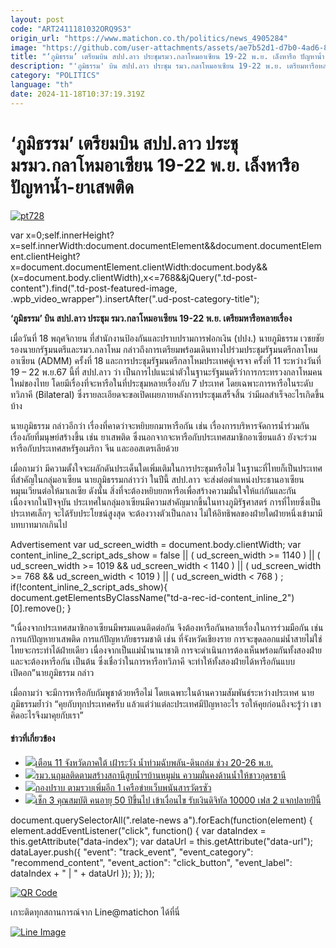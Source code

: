 ```yaml
---
layout: post
code: "ART2411181032ORQ9S3"
origin_url: "https://www.matichon.co.th/politics/news_4905284"
image: "https://github.com/user-attachments/assets/ae7b52d1-d7b0-4ad6-8b4b-1f1f67882af4"
title: "‘ภูมิธรรม’ เตรียมบิน สปป.ลาว ประชุมรมว.กลาโหมอาเซียน 19-22 พ.ย. เล็งหารือ ปัญหาน้ำ-ยาเสพติด"
description: "'ภูมิธรรม' บิน สปป.ลาว ประชุม รมว.กลาโหมอาเซียน 19-22 พ.ย. เตรียมหารือหลายเรื่อง "
category: "POLITICS"
language: "th"
date: 2024-11-18T10:37:19.319Z
---
```


# ‘ภูมิธรรม’ เตรียมบิน สปป.ลาว ประชุมรมว.กลาโหมอาเซียน 19-22 พ.ย. เล็งหารือ ปัญหาน้ำ-ยาเสพติด

[![](https://www.matichon.co.th/wp-content/uploads/2024/11/pt728-4.jpg "pt728")](https://www.matichon.co.th/wp-content/uploads/2024/11/pt728-4.jpg)

var x=0;self.innerHeight?x=self.innerWidth:document.documentElement&&document.documentElement.clientHeight?x=document.documentElement.clientWidth:document.body&&(x=document.body.clientWidth),x<=768&&jQuery(".td-post-content").find(".td-post-featured-image, .wpb\_video\_wrapper").insertAfter(".ud-post-category-title");

**‘ภูมิธรรม’ บิน สปป.ลาว ประชุม รมว.กลาโหมอาเซียน 19-22 พ.ย. เตรียมหารือหลายเรื่อง** 

เมื่อวันที่ 18 พฤศจิกายน ที่สำนักงานป้องกันและปราบปรามการฟอกเงิน (ปปง.) นายภูมิธรรม เวชยชัย รองนายกรัฐมนตรีและรมว.กลาโหม กล่าวถึงการเตรียมพร้อมเดินทางไปร่วมประชุมรัฐมนตรีกลาโหมอาเซียน (ADMM) ครั้งที่ 18 และการประชุมรัฐมนตรีกลาโหมประเทศคู่เจรจา ครั้งที่ 11 ระหว่างวันที่ 19 – 22 พ.ย.67 นี้ที่ สปป.ลาว ว่า เป็นการไปแนะนำตัวในฐานะรัฐมนตรีว่าการกระทรวงกลาโหมคนใหม่ของไทย โดยมีเรื่องที่จะหารือในที่ประชุมหลายเรื่องกับ 7 ประเทศ โดยเฉพาะการหารือในระดับทวิภาคี (Bilateral) ซึ่งรายละเอียดจะขอเปิดเผยภายหลังการประชุมเสร็จสิ้น ว่ามีผลสำเร็จอะไรเกิดขึ้นบ้าง

นายภูมิธรรม กล่าวอีกว่า เรื่องที่คาดว่าจะหยิบยกมาหารือกัน เช่น เรื่องการบริหารจัดการน้ำร่วมกัน เรื่องภัยที่มนุษย์สร้างขึ้น เช่น ยาเสพติด ซึ่งนอกจากจะหารือกับประเทศสมาชิกอาเซียนแล้ว ยังจะร่วมหารือกับประเทศสหรัฐอเมริกา จีน และออสเตรเลียด้วย

เมื่อถามว่า มีความตั้งใจจะผลักดันประเด็นใดเพิ่มเติมในการประชุมหรือไม่ ในฐานะที่ไทยก็เป็นประเทศที่สำคัญในกลุ่มอาเซียน นายภูมิธรรมกล่าวว่า ในปีนี้ สปป.ลาว จะส่งต่อตำแหน่งประธานอาเซียนหมุนเวียนต่อให้มาเลเซีย ดังนั้น สิ่งที่จะต้องหยิบยกหารือเพื่อสร้างความมั่นใจให้แก่กันและกัน เนื่องจากในปัจจุบัน ประเทศในกลุ่มอาเซียนมีความสำคัญมากขึ้นในทางภูมิรัฐศาสตร์ การที่ไทยซึ่งเป็นประเทศเล็กๆ จะได้รับประโยชน์สูงสุด จะต้องวางตัวเป็นกลาง ไม่ให้อิทธิพลของฝ่ายใดฝ่ายหนึ่งเข้ามามีบทบาทมากเกินไป

Advertisement var ud\_screen\_width = document.body.clientWidth; var content\_inline\_2\_script\_ads\_show = false || ( ud\_screen\_width >= 1140 ) || ( ud\_screen\_width >= 1019 && ud\_screen\_width < 1140 ) || ( ud\_screen\_width >= 768 && ud\_screen\_width < 1019 ) || ( ud\_screen\_width < 768 ) ; if(!content\_inline\_2\_script\_ads\_show){ document.getElementsByClassName("td-a-rec-id-content\_inline\_2")\[0\].remove(); }

“เนื่องจากประเทศสมาชิกอาเซียนมีพรมแดนติดต่อกัน จึงต้องหารือกันหลายเรื่องในการร่วมมือกัน เช่น การแก้ปัญหายาเสพติด การแก้ปัญหาภัยธรรมชาติ เช่น ที่จังหวัดเชียงราย การจะขุดลอกแม่น้ำสายไม่ใช่ไทยจะกระทำได้ฝ่ายเดียว เนื่องจากเป็นแม่น้ำนานาชาติ การจะดำเนินการต้องเห็นพร้อมกันทั้งสองฝ่าย และจะต้องหารือกัน เป็นต้น ซึ่งเชื่อว่าในการหารือทวิภาคี จะทำให้ทั้งสองฝ่ายได้หารือกันแบบเปิดอก”นายภูมิธรรม กล่าว

เมื่อถามว่า จะมีการหารือกับกัมพูชาด้วยหรือไม่ โดยเฉพาะในด้านความสัมพันธ์ระหว่างประเทศ นายภูมิธรรมย้ำว่า “คุยกับทุกประเทศครับ แล้วแต่ว่าแต่ละประเทศมีปัญหาอะไร รอให้คุยก่อนถึงจะรู้ว่า เขาคิดอะไรจึงมาคุยกับเรา”

#### ข่าวที่เกี่ยวข้อง

*   [![](https://www.matichon.co.th/wp-content/uploads/2024/11/888-5.jpg)เตือน 11 จังหวัดภาคใต้ เฝ้าระวัง น้ำท่วมฉับพลัน-ดินถล่ม ช่วง 20-26 พ.ย.](https://www.matichon.co.th/local/quality-life/news_4905319)
*   [![](https://www.matichon.co.th/wp-content/uploads/2024/11/S__37789757_0.jpg)รมว.นฤมลติดตามสร้างสถานีสูบน้ำฯบ้านหมูม่น ความมั่นคงด้านน้ำให้ชาวอุดรธานี](https://www.matichon.co.th/economy/news_4904634)
*   [![](https://www.matichon.co.th/wp-content/uploads/2024/11/728-245.jpg)กองปราบ ตามรวบเพิ่มอีก 1 เครือข่ายเว็บพนันสารวัตรซัว](https://www.matichon.co.th/local/crime/news_4905318)
*   [![](https://www.matichon.co.th/wp-content/uploads/2024/11/898988-2.jpg)เช็ก 3 คุณสมบัติ คนอายุ 50 ปีขึ้นไป เข้าเงื่อนไข รับเงินดิจิทัล 10000 เฟส 2 แจกปลายปีนี้](https://www.matichon.co.th/economy/news_4905255)

document.querySelectorAll(".relate-news a").forEach(function(element) { element.addEventListener("click", function() { var dataIndex = this.getAttribute("data-index"); var dataUrl = this.getAttribute("data-url"); dataLayer.push({ "event": "track\_event", "event\_category": "recommend\_content", "event\_action": "click\_button", "event\_label": dataIndex + " | " + dataUrl }); }); });

[![QR Code](https://www.matichon.co.th/wp-content/uploads/2023/07/wob1371z.jpg)](https://lin.ee/ht0nDxX)

เกาะติดทุกสถานการณ์จาก Line@matichon ได้ที่นี่

[![Line Image](https://www.matichon.co.th/wp-content/uploads/2023/07/th.png)](https://lin.ee/ht0nDxX)